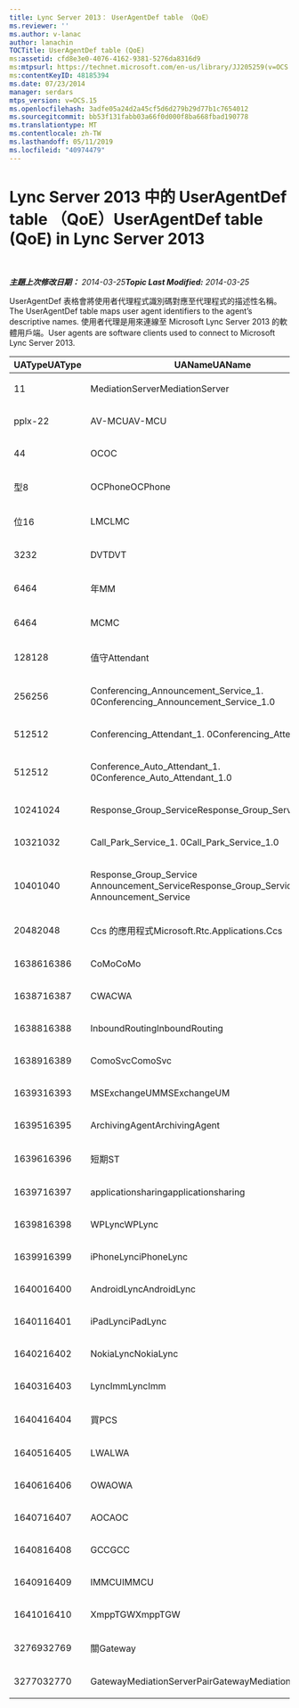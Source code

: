 ```yaml
---
title: Lync Server 2013： UserAgentDef table （QoE）
ms.reviewer: ''
ms.author: v-lanac
author: lanachin
TOCTitle: UserAgentDef table (QoE)
ms:assetid: cfd8e3e0-4076-4162-9381-5276da8316d9
ms:mtpsurl: https://technet.microsoft.com/en-us/library/JJ205259(v=OCS.15)
ms:contentKeyID: 48185394
ms.date: 07/23/2014
manager: serdars
mtps_version: v=OCS.15
ms.openlocfilehash: 3adfe05a24d2a45cf5d6d279b29d77b1c7654012
ms.sourcegitcommit: bb53f131fabb03a66f0d000f8ba668fbad190778
ms.translationtype: MT
ms.contentlocale: zh-TW
ms.lasthandoff: 05/11/2019
ms.locfileid: "40974479"
---
```

<div data-xmlns="http://www.w3.org/1999/xhtml">

<div class="topic" data-xmlns="http://www.w3.org/1999/xhtml" data-msxsl="urn:schemas-microsoft-com:xslt" data-cs="http://msdn.microsoft.com/en-us/">

<div data-asp="http://msdn2.microsoft.com/asp">

# <a name="useragentdef-table-qoe-in-lync-server-2013"></a><span data-ttu-id="9e53a-102">Lync Server 2013 中的 UserAgentDef table （QoE）</span><span class="sxs-lookup"><span data-stu-id="9e53a-102">UserAgentDef table (QoE) in Lync Server 2013</span></span>

</div>

<div id="mainSection">

<div id="mainBody">

<span> </span>

<span data-ttu-id="9e53a-103">_**主題上次修改日期：** 2014-03-25_</span><span class="sxs-lookup"><span data-stu-id="9e53a-103">_**Topic Last Modified:** 2014-03-25_</span></span>

<span data-ttu-id="9e53a-104">UserAgentDef 表格會將使用者代理程式識別碼對應至代理程式的描述性名稱。</span><span class="sxs-lookup"><span data-stu-id="9e53a-104">The UserAgentDef table maps user agent identifiers to the agent’s descriptive names.</span></span> <span data-ttu-id="9e53a-105">使用者代理是用來連線至 Microsoft Lync Server 2013 的軟體用戶端。</span><span class="sxs-lookup"><span data-stu-id="9e53a-105">User agents are software clients used to connect to Microsoft Lync Server 2013.</span></span>


<table>
<colgroup>
<col style="width: 33%" />
<col style="width: 33%" />
<col style="width: 33%" />
</colgroup>
<thead>
<tr class="header">
<th><span data-ttu-id="9e53a-106">UAType</span><span class="sxs-lookup"><span data-stu-id="9e53a-106">UAType</span></span></th>
<th><span data-ttu-id="9e53a-107">UAName</span><span class="sxs-lookup"><span data-stu-id="9e53a-107">UAName</span></span></th>
<th><span data-ttu-id="9e53a-108">UACategory</span><span class="sxs-lookup"><span data-stu-id="9e53a-108">UACategory</span></span></th>
</tr>
</thead>
<tbody>
<tr class="odd">
<td><p><span data-ttu-id="9e53a-109">1</span><span class="sxs-lookup"><span data-stu-id="9e53a-109">1</span></span></p></td>
<td><p><span data-ttu-id="9e53a-110">MediationServer</span><span class="sxs-lookup"><span data-stu-id="9e53a-110">MediationServer</span></span></p></td>
<td><p><span data-ttu-id="9e53a-111">MediationServer</span><span class="sxs-lookup"><span data-stu-id="9e53a-111">MediationServer</span></span></p></td>
</tr>
<tr class="even">
<td><p><span data-ttu-id="9e53a-112">pplx-2</span><span class="sxs-lookup"><span data-stu-id="9e53a-112">2</span></span></p></td>
<td><p><span data-ttu-id="9e53a-113">AV-MCU</span><span class="sxs-lookup"><span data-stu-id="9e53a-113">AV-MCU</span></span></p></td>
<td><p><span data-ttu-id="9e53a-114">AV-MCU</span><span class="sxs-lookup"><span data-stu-id="9e53a-114">AV-MCU</span></span></p></td>
</tr>
<tr class="odd">
<td><p><span data-ttu-id="9e53a-115">4</span><span class="sxs-lookup"><span data-stu-id="9e53a-115">4</span></span></p></td>
<td><p><span data-ttu-id="9e53a-116">OC</span><span class="sxs-lookup"><span data-stu-id="9e53a-116">OC</span></span></p></td>
<td><p><span data-ttu-id="9e53a-117">OC</span><span class="sxs-lookup"><span data-stu-id="9e53a-117">OC</span></span></p></td>
</tr>
<tr class="even">
<td><p><span data-ttu-id="9e53a-118">型</span><span class="sxs-lookup"><span data-stu-id="9e53a-118">8</span></span></p></td>
<td><p><span data-ttu-id="9e53a-119">OCPhone</span><span class="sxs-lookup"><span data-stu-id="9e53a-119">OCPhone</span></span></p></td>
<td><p><span data-ttu-id="9e53a-120">OCPhone</span><span class="sxs-lookup"><span data-stu-id="9e53a-120">OCPhone</span></span></p></td>
</tr>
<tr class="odd">
<td><p><span data-ttu-id="9e53a-121">位</span><span class="sxs-lookup"><span data-stu-id="9e53a-121">16</span></span></p></td>
<td><p><span data-ttu-id="9e53a-122">LMC</span><span class="sxs-lookup"><span data-stu-id="9e53a-122">LMC</span></span></p></td>
<td><p><span data-ttu-id="9e53a-123">LMC</span><span class="sxs-lookup"><span data-stu-id="9e53a-123">LMC</span></span></p></td>
</tr>
<tr class="even">
<td><p><span data-ttu-id="9e53a-124">32</span><span class="sxs-lookup"><span data-stu-id="9e53a-124">32</span></span></p></td>
<td><p><span data-ttu-id="9e53a-125">DVT</span><span class="sxs-lookup"><span data-stu-id="9e53a-125">DVT</span></span></p></td>
<td><p><span data-ttu-id="9e53a-126">DVT</span><span class="sxs-lookup"><span data-stu-id="9e53a-126">DVT</span></span></p></td>
</tr>
<tr class="odd">
<td><p><span data-ttu-id="9e53a-127">64</span><span class="sxs-lookup"><span data-stu-id="9e53a-127">64</span></span></p></td>
<td><p><span data-ttu-id="9e53a-128">年</span><span class="sxs-lookup"><span data-stu-id="9e53a-128">MM</span></span></p></td>
<td><p><span data-ttu-id="9e53a-129">年</span><span class="sxs-lookup"><span data-stu-id="9e53a-129">MM</span></span></p></td>
</tr>
<tr class="even">
<td><p><span data-ttu-id="9e53a-130">64</span><span class="sxs-lookup"><span data-stu-id="9e53a-130">64</span></span></p></td>
<td><p><span data-ttu-id="9e53a-131">MC</span><span class="sxs-lookup"><span data-stu-id="9e53a-131">MC</span></span></p></td>
<td><p><span data-ttu-id="9e53a-132">年</span><span class="sxs-lookup"><span data-stu-id="9e53a-132">MM</span></span></p></td>
</tr>
<tr class="odd">
<td><p><span data-ttu-id="9e53a-133">128</span><span class="sxs-lookup"><span data-stu-id="9e53a-133">128</span></span></p></td>
<td><p><span data-ttu-id="9e53a-134">值守</span><span class="sxs-lookup"><span data-stu-id="9e53a-134">Attendant</span></span></p></td>
<td><p><span data-ttu-id="9e53a-135">值守</span><span class="sxs-lookup"><span data-stu-id="9e53a-135">Attendant</span></span></p></td>
</tr>
<tr class="even">
<td><p><span data-ttu-id="9e53a-136">256</span><span class="sxs-lookup"><span data-stu-id="9e53a-136">256</span></span></p></td>
<td><p><span data-ttu-id="9e53a-137">Conferencing_Announcement_Service_1. 0</span><span class="sxs-lookup"><span data-stu-id="9e53a-137">Conferencing_Announcement_Service_1.0</span></span></p></td>
<td><p><span data-ttu-id="9e53a-138">頒發</span><span class="sxs-lookup"><span data-stu-id="9e53a-138">CAS</span></span></p></td>
</tr>
<tr class="odd">
<td><p><span data-ttu-id="9e53a-139">512</span><span class="sxs-lookup"><span data-stu-id="9e53a-139">512</span></span></p></td>
<td><p><span data-ttu-id="9e53a-140">Conferencing_Attendant_1. 0</span><span class="sxs-lookup"><span data-stu-id="9e53a-140">Conferencing_Attendant_1.0</span></span></p></td>
<td><p><span data-ttu-id="9e53a-141">CAA</span><span class="sxs-lookup"><span data-stu-id="9e53a-141">CAA</span></span></p></td>
</tr>
<tr class="even">
<td><p><span data-ttu-id="9e53a-142">512</span><span class="sxs-lookup"><span data-stu-id="9e53a-142">512</span></span></p></td>
<td><p><span data-ttu-id="9e53a-143">Conference_Auto_Attendant_1. 0</span><span class="sxs-lookup"><span data-stu-id="9e53a-143">Conference_Auto_Attendant_1.0</span></span></p></td>
<td><p><span data-ttu-id="9e53a-144">CAA</span><span class="sxs-lookup"><span data-stu-id="9e53a-144">CAA</span></span></p></td>
</tr>
<tr class="odd">
<td><p><span data-ttu-id="9e53a-145">1024</span><span class="sxs-lookup"><span data-stu-id="9e53a-145">1024</span></span></p></td>
<td><p><span data-ttu-id="9e53a-146">Response_Group_Service</span><span class="sxs-lookup"><span data-stu-id="9e53a-146">Response_Group_Service</span></span></p></td>
<td><p><span data-ttu-id="9e53a-147">RG</span><span class="sxs-lookup"><span data-stu-id="9e53a-147">RGS</span></span></p></td>
</tr>
<tr class="even">
<td><p><span data-ttu-id="9e53a-148">1032</span><span class="sxs-lookup"><span data-stu-id="9e53a-148">1032</span></span></p></td>
<td><p><span data-ttu-id="9e53a-149">Call_Park_Service_1. 0</span><span class="sxs-lookup"><span data-stu-id="9e53a-149">Call_Park_Service_1.0</span></span></p></td>
<td><p><span data-ttu-id="9e53a-150">CPS</span><span class="sxs-lookup"><span data-stu-id="9e53a-150">CPS</span></span></p></td>
</tr>
<tr class="odd">
<td><p><span data-ttu-id="9e53a-151">1040</span><span class="sxs-lookup"><span data-stu-id="9e53a-151">1040</span></span></p></td>
<td><p><span data-ttu-id="9e53a-152">Response_Group_Service Announcement_Service</span><span class="sxs-lookup"><span data-stu-id="9e53a-152">Response_Group_Service Announcement_Service</span></span></p></td>
<td><p><span data-ttu-id="9e53a-153">完工</span><span class="sxs-lookup"><span data-stu-id="9e53a-153">AS</span></span></p></td>
</tr>
<tr class="even">
<td><p><span data-ttu-id="9e53a-154">2048</span><span class="sxs-lookup"><span data-stu-id="9e53a-154">2048</span></span></p></td>
<td><p><span data-ttu-id="9e53a-155">Ccs 的應用程式</span><span class="sxs-lookup"><span data-stu-id="9e53a-155">Microsoft.Rtc.Applications.Ccs</span></span></p></td>
<td><p><span data-ttu-id="9e53a-156">CCS</span><span class="sxs-lookup"><span data-stu-id="9e53a-156">CCS</span></span></p></td>
</tr>
<tr class="odd">
<td><p><span data-ttu-id="9e53a-157">16386</span><span class="sxs-lookup"><span data-stu-id="9e53a-157">16386</span></span></p></td>
<td><p><span data-ttu-id="9e53a-158">CoMo</span><span class="sxs-lookup"><span data-stu-id="9e53a-158">CoMo</span></span></p></td>
<td><p><span data-ttu-id="9e53a-159">CoMo</span><span class="sxs-lookup"><span data-stu-id="9e53a-159">CoMo</span></span></p></td>
</tr>
<tr class="even">
<td><p><span data-ttu-id="9e53a-160">16387</span><span class="sxs-lookup"><span data-stu-id="9e53a-160">16387</span></span></p></td>
<td><p><span data-ttu-id="9e53a-161">CWA</span><span class="sxs-lookup"><span data-stu-id="9e53a-161">CWA</span></span></p></td>
<td><p><span data-ttu-id="9e53a-162">CWA</span><span class="sxs-lookup"><span data-stu-id="9e53a-162">CWA</span></span></p></td>
</tr>
<tr class="odd">
<td><p><span data-ttu-id="9e53a-163">16388</span><span class="sxs-lookup"><span data-stu-id="9e53a-163">16388</span></span></p></td>
<td><p><span data-ttu-id="9e53a-164">InboundRouting</span><span class="sxs-lookup"><span data-stu-id="9e53a-164">InboundRouting</span></span></p></td>
<td><p><span data-ttu-id="9e53a-165">InboundRouting</span><span class="sxs-lookup"><span data-stu-id="9e53a-165">InboundRouting</span></span></p></td>
</tr>
<tr class="even">
<td><p><span data-ttu-id="9e53a-166">16389</span><span class="sxs-lookup"><span data-stu-id="9e53a-166">16389</span></span></p></td>
<td><p><span data-ttu-id="9e53a-167">ComoSvc</span><span class="sxs-lookup"><span data-stu-id="9e53a-167">ComoSvc</span></span></p></td>
<td><p><span data-ttu-id="9e53a-168">ComoSvc</span><span class="sxs-lookup"><span data-stu-id="9e53a-168">ComoSvc</span></span></p></td>
</tr>
<tr class="odd">
<td><p><span data-ttu-id="9e53a-169">16393</span><span class="sxs-lookup"><span data-stu-id="9e53a-169">16393</span></span></p></td>
<td><p><span data-ttu-id="9e53a-170">MSExchangeUM</span><span class="sxs-lookup"><span data-stu-id="9e53a-170">MSExchangeUM</span></span></p></td>
<td><p><span data-ttu-id="9e53a-171">ExUM</span><span class="sxs-lookup"><span data-stu-id="9e53a-171">ExUM</span></span></p></td>
</tr>
<tr class="even">
<td><p><span data-ttu-id="9e53a-172">16395</span><span class="sxs-lookup"><span data-stu-id="9e53a-172">16395</span></span></p></td>
<td><p><span data-ttu-id="9e53a-173">ArchivingAgent</span><span class="sxs-lookup"><span data-stu-id="9e53a-173">ArchivingAgent</span></span></p></td>
<td><p><span data-ttu-id="9e53a-174">ARCHAGENT</span><span class="sxs-lookup"><span data-stu-id="9e53a-174">ARCHAGENT</span></span></p></td>
</tr>
<tr class="odd">
<td><p><span data-ttu-id="9e53a-175">16396</span><span class="sxs-lookup"><span data-stu-id="9e53a-175">16396</span></span></p></td>
<td><p><span data-ttu-id="9e53a-176">短期</span><span class="sxs-lookup"><span data-stu-id="9e53a-176">ST</span></span></p></td>
<td><p><span data-ttu-id="9e53a-177">短期</span><span class="sxs-lookup"><span data-stu-id="9e53a-177">ST</span></span></p></td>
</tr>
<tr class="even">
<td><p><span data-ttu-id="9e53a-178">16397</span><span class="sxs-lookup"><span data-stu-id="9e53a-178">16397</span></span></p></td>
<td><p><span data-ttu-id="9e53a-179">applicationsharing</span><span class="sxs-lookup"><span data-stu-id="9e53a-179">applicationsharing</span></span></p></td>
<td><p><span data-ttu-id="9e53a-180">ASMCU</span><span class="sxs-lookup"><span data-stu-id="9e53a-180">ASMCU</span></span></p></td>
</tr>
<tr class="odd">
<td><p><span data-ttu-id="9e53a-181">16398</span><span class="sxs-lookup"><span data-stu-id="9e53a-181">16398</span></span></p></td>
<td><p><span data-ttu-id="9e53a-182">WPLync</span><span class="sxs-lookup"><span data-stu-id="9e53a-182">WPLync</span></span></p></td>
<td><p><span data-ttu-id="9e53a-183">WPLync</span><span class="sxs-lookup"><span data-stu-id="9e53a-183">WPLync</span></span></p></td>
</tr>
<tr class="even">
<td><p><span data-ttu-id="9e53a-184">16399</span><span class="sxs-lookup"><span data-stu-id="9e53a-184">16399</span></span></p></td>
<td><p><span data-ttu-id="9e53a-185">iPhoneLync</span><span class="sxs-lookup"><span data-stu-id="9e53a-185">iPhoneLync</span></span></p></td>
<td><p><span data-ttu-id="9e53a-186">iPhoneLync</span><span class="sxs-lookup"><span data-stu-id="9e53a-186">iPhoneLync</span></span></p></td>
</tr>
<tr class="odd">
<td><p><span data-ttu-id="9e53a-187">16400</span><span class="sxs-lookup"><span data-stu-id="9e53a-187">16400</span></span></p></td>
<td><p><span data-ttu-id="9e53a-188">AndroidLync</span><span class="sxs-lookup"><span data-stu-id="9e53a-188">AndroidLync</span></span></p></td>
<td><p><span data-ttu-id="9e53a-189">AndroidLync</span><span class="sxs-lookup"><span data-stu-id="9e53a-189">AndroidLync</span></span></p></td>
</tr>
<tr class="even">
<td><p><span data-ttu-id="9e53a-190">16401</span><span class="sxs-lookup"><span data-stu-id="9e53a-190">16401</span></span></p></td>
<td><p><span data-ttu-id="9e53a-191">iPadLync</span><span class="sxs-lookup"><span data-stu-id="9e53a-191">iPadLync</span></span></p></td>
<td><p><span data-ttu-id="9e53a-192">iPadLync</span><span class="sxs-lookup"><span data-stu-id="9e53a-192">iPadLync</span></span></p></td>
</tr>
<tr class="odd">
<td><p><span data-ttu-id="9e53a-193">16402</span><span class="sxs-lookup"><span data-stu-id="9e53a-193">16402</span></span></p></td>
<td><p><span data-ttu-id="9e53a-194">NokiaLync</span><span class="sxs-lookup"><span data-stu-id="9e53a-194">NokiaLync</span></span></p></td>
<td><p><span data-ttu-id="9e53a-195">NokiaLync</span><span class="sxs-lookup"><span data-stu-id="9e53a-195">NokiaLync</span></span></p></td>
</tr>
<tr class="even">
<td><p><span data-ttu-id="9e53a-196">16403</span><span class="sxs-lookup"><span data-stu-id="9e53a-196">16403</span></span></p></td>
<td><p><span data-ttu-id="9e53a-197">LyncImm</span><span class="sxs-lookup"><span data-stu-id="9e53a-197">LyncImm</span></span></p></td>
<td><p><span data-ttu-id="9e53a-198">LyncImm</span><span class="sxs-lookup"><span data-stu-id="9e53a-198">LyncImm</span></span></p></td>
</tr>
<tr class="odd">
<td><p><span data-ttu-id="9e53a-199">16404</span><span class="sxs-lookup"><span data-stu-id="9e53a-199">16404</span></span></p></td>
<td><p><span data-ttu-id="9e53a-200">買</span><span class="sxs-lookup"><span data-stu-id="9e53a-200">PCS</span></span></p></td>
<td><p><span data-ttu-id="9e53a-201">買</span><span class="sxs-lookup"><span data-stu-id="9e53a-201">PCS</span></span></p></td>
</tr>
<tr class="even">
<td><p><span data-ttu-id="9e53a-202">16405</span><span class="sxs-lookup"><span data-stu-id="9e53a-202">16405</span></span></p></td>
<td><p><span data-ttu-id="9e53a-203">LWA</span><span class="sxs-lookup"><span data-stu-id="9e53a-203">LWA</span></span></p></td>
<td><p><span data-ttu-id="9e53a-204">LWA</span><span class="sxs-lookup"><span data-stu-id="9e53a-204">LWA</span></span></p></td>
</tr>
<tr class="odd">
<td><p><span data-ttu-id="9e53a-205">16406</span><span class="sxs-lookup"><span data-stu-id="9e53a-205">16406</span></span></p></td>
<td><p><span data-ttu-id="9e53a-206">OWA</span><span class="sxs-lookup"><span data-stu-id="9e53a-206">OWA</span></span></p></td>
<td><p><span data-ttu-id="9e53a-207">OWA</span><span class="sxs-lookup"><span data-stu-id="9e53a-207">OWA</span></span></p></td>
</tr>
<tr class="even">
<td><p><span data-ttu-id="9e53a-208">16407</span><span class="sxs-lookup"><span data-stu-id="9e53a-208">16407</span></span></p></td>
<td><p><span data-ttu-id="9e53a-209">AOC</span><span class="sxs-lookup"><span data-stu-id="9e53a-209">AOC</span></span></p></td>
<td><p><span data-ttu-id="9e53a-210">AOC</span><span class="sxs-lookup"><span data-stu-id="9e53a-210">AOC</span></span></p></td>
</tr>
<tr class="odd">
<td><p><span data-ttu-id="9e53a-211">16408</span><span class="sxs-lookup"><span data-stu-id="9e53a-211">16408</span></span></p></td>
<td><p><span data-ttu-id="9e53a-212">GCC</span><span class="sxs-lookup"><span data-stu-id="9e53a-212">GCC</span></span></p></td>
<td><p><span data-ttu-id="9e53a-213">GCC</span><span class="sxs-lookup"><span data-stu-id="9e53a-213">GCC</span></span></p></td>
</tr>
<tr class="even">
<td><p><span data-ttu-id="9e53a-214">16409</span><span class="sxs-lookup"><span data-stu-id="9e53a-214">16409</span></span></p></td>
<td><p><span data-ttu-id="9e53a-215">IMMCU</span><span class="sxs-lookup"><span data-stu-id="9e53a-215">IMMCU</span></span></p></td>
<td><p><span data-ttu-id="9e53a-216">IMMCU</span><span class="sxs-lookup"><span data-stu-id="9e53a-216">IMMCU</span></span></p></td>
</tr>
<tr class="odd">
<td><p><span data-ttu-id="9e53a-217">16410</span><span class="sxs-lookup"><span data-stu-id="9e53a-217">16410</span></span></p></td>
<td><p><span data-ttu-id="9e53a-218">XmppTGW</span><span class="sxs-lookup"><span data-stu-id="9e53a-218">XmppTGW</span></span></p></td>
<td><p><span data-ttu-id="9e53a-219">XmppGateway</span><span class="sxs-lookup"><span data-stu-id="9e53a-219">XmppGateway</span></span></p></td>
</tr>
<tr class="even">
<td><p><span data-ttu-id="9e53a-220">32769</span><span class="sxs-lookup"><span data-stu-id="9e53a-220">32769</span></span></p></td>
<td><p><span data-ttu-id="9e53a-221">關</span><span class="sxs-lookup"><span data-stu-id="9e53a-221">Gateway</span></span></p></td>
<td><p><span data-ttu-id="9e53a-222">關</span><span class="sxs-lookup"><span data-stu-id="9e53a-222">Gateway</span></span></p></td>
</tr>
<tr class="odd">
<td><p><span data-ttu-id="9e53a-223">32770</span><span class="sxs-lookup"><span data-stu-id="9e53a-223">32770</span></span></p></td>
<td><p><span data-ttu-id="9e53a-224">GatewayMediationServerPair</span><span class="sxs-lookup"><span data-stu-id="9e53a-224">GatewayMediationServerPair</span></span></p></td>
<td><p><span data-ttu-id="9e53a-225">GatewayMediationServerPair</span><span class="sxs-lookup"><span data-stu-id="9e53a-225">GatewayMediationServerPair</span></span></p></td>
</tr>
</tbody>
</table>


</div>

<span> </span>

</div>

</div>

</div>

